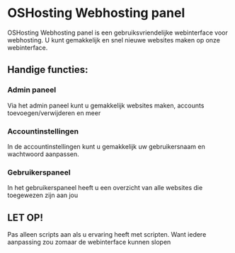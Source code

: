 # OSHosting Webhosting panel
OSHosting Webhosting panel is een gebruiksvriendelijke webinterface voor webhosting.
U kunt gemakkelijk en snel nieuwe websites maken op onze webinterface.

## Handige functies:

### Admin paneel
Via het admin paneel kunt u gemakkelijk websites maken, accounts toevoegen/verwijderen en meer

### Accountinstellingen
In de accountinstellingen kunt u gemakkelijk uw gebruikersnaam en wachtwoord aanpassen.

### Gebruikerspaneel
In het gebruikerspaneel heeft u een overzicht van alle websites die toegewezen zijn aan jou


## LET OP!
Pas alleen scripts aan als u ervaring heeft met scripten. 
Want iedere aanpassing zou zomaar de webinterface kunnen slopen
